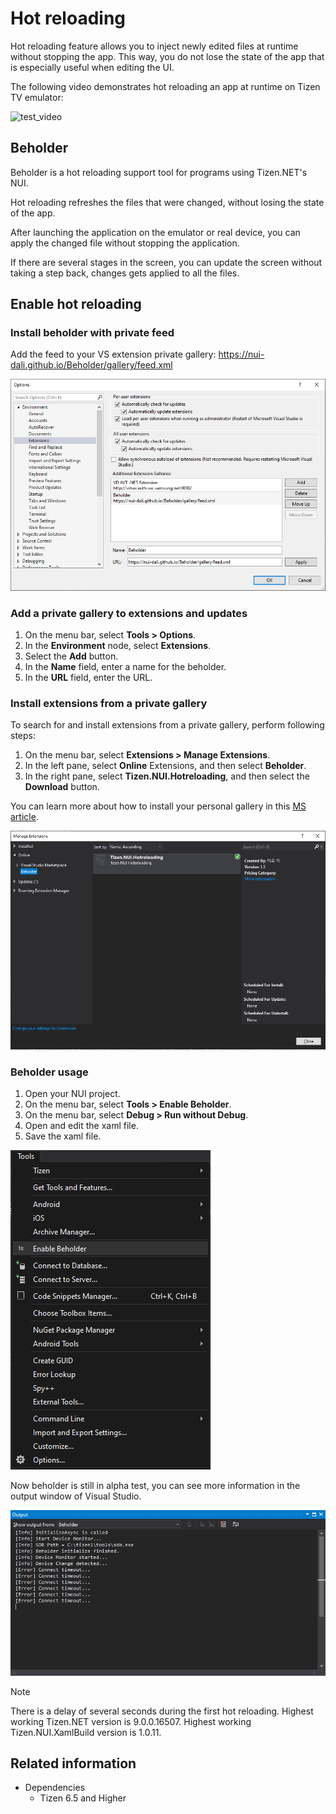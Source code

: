 # Hot reloading

Hot reloading feature allows you to inject newly edited files at runtime without stopping the app. This way, you do not lose the state of the app that is especially useful when editing the UI.

The following video demonstrates hot reloading an app at runtime on Tizen TV emulator:

![test_video](./media/hotreloading.gif)

## Beholder

Beholder is a hot reloading support tool for programs using Tizen.NET's NUI.

Hot reloading refreshes the files that were changed, without losing the state of the app.

After launching the application on the emulator or real device, you can apply the changed file without stopping the application.

If there are several stages in the screen, you can update the screen without taking a step back, changes gets applied to all the files.


## Enable hot reloading

### Install beholder with private feed

Add the feed to your VS extension private gallery: https://nui-dali.github.io/Beholder/gallery/feed.xml

![extension_setup](./media/extension_setup.png)

### Add a private gallery to extensions and updates


1. On the menu bar, select **Tools > Options**.
2. In the **Environment** node, select **Extensions**.
3. Select the **Add** button.
4. In the **Name** field, enter a name for the beholder.
5. In the **URL** field, enter the URL.

### Install extensions from a private gallery

To search for and install extensions from a private gallery, perform following steps:

1. On the menu bar, select **Extensions > Manage Extensions**.
2. In the left pane, select **Online** Extensions, and then select **Beholder**.
3. In the right pane, select **Tizen.NUI.Hotreloading**, and then select the **Download** button.

You can learn more about how to install your personal gallery in this [MS article](https://docs.microsoft.com/en-us/visualstudio/extensibility/private-galleries?view=vs-2019).

![extension_setup](./media/extension_install.png)

### Beholder usage


1. Open your NUI project.
2. On the menu bar, select  **Tools > Enable Beholder**.
3. On the menu bar, select  **Debug > Run without Debug**.
4. Open and edit the xaml file.
5. Save the xaml file.

![Beholder_Menu](./media/menu.png)

Now beholder is still in alpha test, you can see more information in the output window of Visual Studio.

![Beholder_Output](./media/output.png)

> [!NOTE]
> There is a delay of several seconds during the first hot reloading.
> Highest working Tizen.NET version is 9.0.0.16507.
> Highest working Tizen.NUI.XamlBuild version is 1.0.11.

## Related information
* Dependencies
  -   Tizen 6.5 and Higher 
